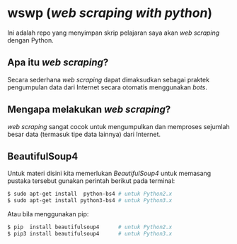 # wswp (*web scraping with python*)
Ini adalah repo yang menyimpan skrip pelajaran saya akan *web scraping* dengan
Python.

## Apa itu *web scraping*?
Secara sederhana *web scraping* dapat dimaksudkan sebagai praktek pengumpulan
data dari Internet secara otomatis menggunakan *bots*.

## Mengapa melakukan *web scraping*?
*web scraping* sangat cocok untuk mengumpulkan dan memproses sejumlah besar
data (termasuk tipe data lainnya) dari Internet.

## BeautifulSoup4
Untuk materi disini kita memerlukan *BeautifulSoup4* untuk memasang pustaka
tersebut gunakan perintah berikut pada terminal:

```bash
$ sudo apt-get install  python-bs4 # untuk Python2.x
$ sudo apt-get install python3-bs4 # untuk Python3.x
```

Atau bila menggunakan pip:

```bash
$ pip  install beautifulsoup4      # untuk Python2.x
$ pip3 install beautifulsoup4      # untuk Python3.x
```
